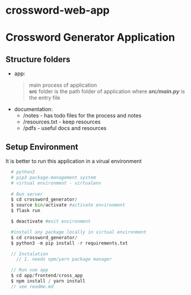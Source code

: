 # crossword-web-app

# Crossword Generator Application

## Structure folders
* app:
  > main process of application  
  > **src** folder is the path folder of application where ***src/main.py*** is the entry file
* documentation: 
  - /notes - has todo files for the process and notes
  - /resources.txt - keep resources
  - /pdfs - useful docs and resources

## Setup Environment
It is better to run this application in a virual environment  

```python
  # python3
  # pip3 package-management system
  # virtual environment - virtualenv
  
  # Run server
  $ cd crossword_generator/
  $ source bin/activate #activate environment
  $ flask run

  $ deactivate #exit environment

  #install any package locally in virtual environment
  $ cd crossword_generator/
  $ python3 -m pip install -r requirements.txt

```

```javascript
  // Instalation
    // 1. needs npm/yarn package manager

  // Run vue app
  $ cd app/frontend/cross_app
  $ npm install / yarn install
  // see readme.md

```
